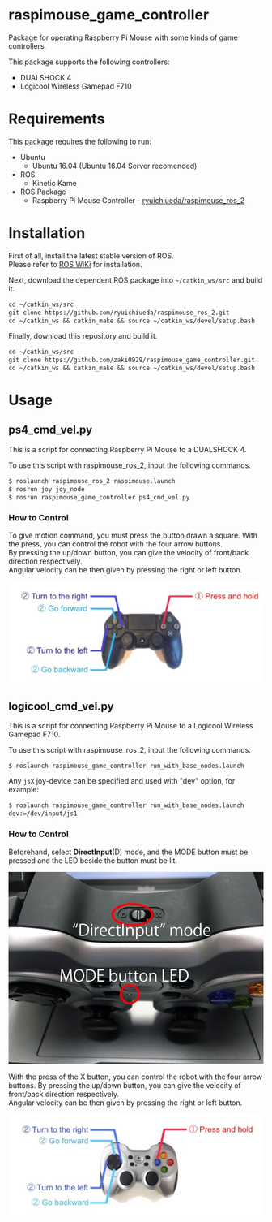 # raspimouse_game_controller

Package for operating Raspberry Pi Mouse with some kinds of game controllers.

This package supports the following controllers:

* DUALSHOCK 4
* Logicool Wireless Gamepad F710

# Requirements

This package requires the following to run:

* Ubuntu
  * Ubuntu 16.04 (Ubuntu 16.04 Server recomended)
* ROS
  * Kinetic Kame
* ROS Package
  * Raspberry Pi Mouse Controller - [ryuichiueda/raspimouse\_ros\_2](https://github.com/ryuichiueda/raspimouse_ros_2)

# Installation

First of all, install the latest stable version of ROS.  
Please refer to [ROS WiKi](http://wiki.ros.org/kinetic/Installation) for installation.

Next, download the dependent ROS package into `~/catkin_ws/src` and build it.

```
cd ~/catkin_ws/src
git clone https://github.com/ryuichiueda/raspimouse_ros_2.git
cd ~/catkin_ws && catkin_make && source ~/catkin_ws/devel/setup.bash
```

Finally, download this repository and build it.

```
cd ~/catkin_ws/src
git clone https://github.com/zaki0929/raspimouse_game_controller.git
cd ~/catkin_ws && catkin_make && source ~/catkin_ws/devel/setup.bash
```

# Usage

## ps4\_cmd\_vel.py

This is a script for connecting Raspberry Pi Mouse to a DUALSHOCK 4.

To use this script with raspimouse\_ros\_2, input the following commands.
```
$ roslaunch raspimouse_ros_2 raspimouse.launch 
$ rosrun joy joy_node 
$ rosrun raspimouse_game_controller ps4_cmd_vel.py
```

### How to Control

To give motion command, you must press the button drawn a square. 
With the press, you can control the robot with the four arrow buttons.  
By pressing the up/down button, you can give the velocity of front/back
direction respectively.  
Angular velocity can be then given by pressing the right or left button.

![](./docs/images/DUALSHOCK_4.JPG)

## logicool\_cmd\_vel.py

This is a script for connecting Raspberry Pi Mouse to a Logicool Wireless Gamepad F710. 

To use this script with raspimouse\_ros\_2, input the following commands.
```
$ roslaunch raspimouse_game_controller run_with_base_nodes.launch
```

Any `jsX` joy-device can be specified and used with "dev" option, for example:
```
$ roslaunch raspimouse_game_controller run_with_base_nodes.launch dev:=/dev/input/js1
```

### How to Control

Beforehand, select __DirectInput__(D) mode, 
and the MODE button must be pressed and the LED beside the button
must be lit. 

![](./docs/images/F710_mode_select.jpg)

With the press of the X button, you can control the
robot with the four arrow buttons. By pressing the up/down button, 
you can give the velocity of front/back direction respectively.  
Angular velocity can be then given by pressing the right or left button.

![](./docs/images/F710.JPG)

